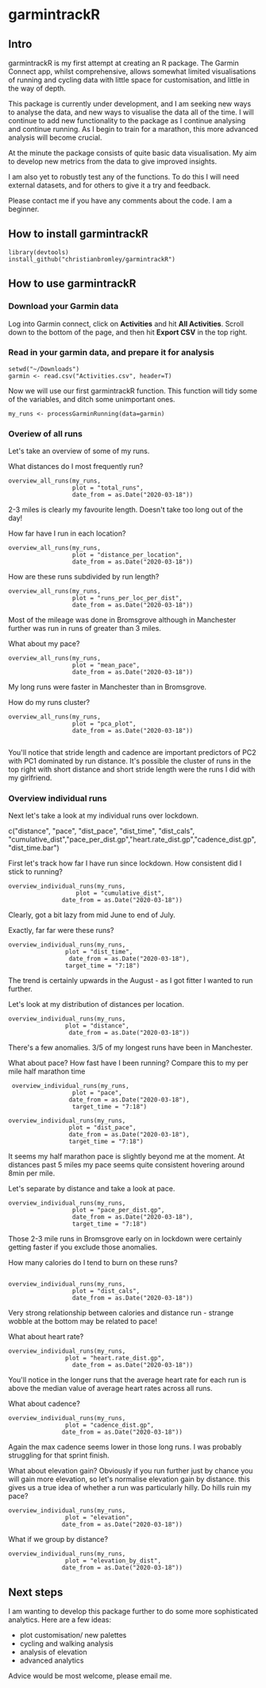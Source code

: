 # garmintrackR

## Intro

garmintrackR is my first attempt at creating an R package. The Garmin Connect app, whilst comprehensive, allows somewhat limited visualisations of running and cycling data with little space for customisation, and little in the way of depth.

This package is currently under development, and I am seeking new ways to analyse the data, and new ways to visualise the data all of the time. I will continue to add new functionality to the package as I continue analysing and continue running. As I begin to train for a marathon, this more advanced analysis will become crucial.

At the minute the package consists of quite basic data visualisation. My aim to develop new metrics from the data to give improved insights.

I am also yet to robustly test any of the functions. To do this I will need external datasets, and for others to give it a try and feedback.

Please contact me if you have any comments about the code. I am a beginner.

## How to install garmintrackR

```{r}
library(devtools)
install_github("christianbromley/garmintrackR")

```

## How to use garmintrackR

### Download your Garmin data
Log into Garmin connect, click on __Activities__ and hit __All Activities__. Scroll down to the bottom of the page, and then hit __Export CSV__ in the top right.

### Read in your garmin data, and prepare it for analysis
```{r}
setwd("~/Downloads")
garmin <- read.csv("Activities.csv", header=T)

```

Now we will use our first garmintrackR function. This function will tidy some of the variables, and ditch some unimportant ones.
```{r, warning=FALSE, error=FALSE, message=FALSE}
my_runs <- processGarminRunning(data=garmin)

```

### Overiew of all runs

Let's take an overview of some of my runs.

What distances do I most frequently run?
```{r, warning=FALSE}
overview_all_runs(my_runs,
                  plot = "total_runs",
                  date_from = as.Date("2020-03-18"))
```

2-3 miles is clearly my favourite length. Doesn't take too long out of the day!

How far have I run in each location?
```{r, warning=FALSE}
overview_all_runs(my_runs,
                  plot = "distance_per_location",
                  date_from = as.Date("2020-03-18"))

```

How are these runs subdivided by run length?
```{r, warning=FALSE}
overview_all_runs(my_runs,
                  plot = "runs_per_loc_per_dist",
                  date_from = as.Date("2020-03-18"))
```

Most of the mileage was done in Bromsgrove although in Manchester further was run in runs of greater than 3 miles.

What about my pace?
```{r, warning=FALSE}
overview_all_runs(my_runs,
                  plot = "mean_pace",
                  date_from = as.Date("2020-03-18"))

```

My long runs were faster in Manchester than in Bromsgrove.

How do my runs cluster?

```{r, warning=FALSE}
overview_all_runs(my_runs,
                  plot = "pca_plot",
                  date_from = as.Date("2020-03-18"))


```

You'll notice that stride length and cadence are important predictors of PC2 with PC1 dominated by run distance. It's possible the cluster of runs in the top right with short distance and short stride length were the runs I did with my girlfriend.

### Overview individual runs

Next let's take a look at my individual runs over lockdown.

c("distance", "pace", "dist_pace", "dist_time", "dist_cals", "cumulative_dist","pace_per_dist.gp","heart.rate_dist.gp","cadence_dist.gp","dist_time.bar")

First let's track how far I have run since lockdown. How consistent did I stick to running?
```{r,warning=FALSE}
overview_individual_runs(my_runs,
                   plot = "cumulative_dist",
               date_from = as.Date("2020-03-18"))
```

Clearly, got a bit lazy from mid June to end of July.

Exactly, far far were these runs?
```{r,warning=FALSE}
overview_individual_runs(my_runs,
                plot = "dist_time",
                 date_from = as.Date("2020-03-18"),
                target_time = "7:18")

```
The trend is certainly upwards in the August - as I got fitter I wanted to run further.

Let's look at my distribution of distances per location.
```{r,warning=FALSE}
overview_individual_runs(my_runs,
                plot = "distance",
                 date_from = as.Date("2020-03-18"))

```

There's a few anomalies. 3/5 of my longest runs have been in Manchester.

What about pace? How fast have I been running? Compare this to my per mile half marathon time
```{r,warning=FALSE}
 overview_individual_runs(my_runs,
                  plot = "pace",
                 date_from = as.Date("2020-03-18"),
                  target_time = "7:18")
                  
overview_individual_runs(my_runs,
                 plot = "dist_pace",
                 date_from = as.Date("2020-03-18"),
                 target_time = "7:18")
```

It seems my half marathon pace is slightly beyond me at the moment. At distances past 5 miles my pace seems quite consistent hovering around 8min per mile.

Let's separate by distance and take a look at pace.
```{r}
overview_individual_runs(my_runs,
                  plot = "pace_per_dist.gp",
                  date_from = as.Date("2020-03-18"),
                  target_time = "7:18")

```

Those 2-3 mile runs in Bromsgrove early on in lockdown were certainly getting faster if you exclude those anomalies.


How many calories do I tend to burn on these runs?
```{r,warning=FALSE}

overview_individual_runs(my_runs,
                  plot = "dist_cals",
                  date_from = as.Date("2020-03-18"))
```

Very strong relationship between calories and distance run - strange wobble at the bottom  may be related to pace!

What about heart rate?
```{r,warning=FALSE}
overview_individual_runs(my_runs,
                plot = "heart.rate_dist.gp",
                  date_from = as.Date("2020-03-18"))
```

You'll notice in the longer runs that the average heart rate for each run is above the median value of average heart rates across all runs.

What about cadence?
```{r,warning=FALSE}
overview_individual_runs(my_runs,
                plot = "cadence_dist.gp",
               date_from = as.Date("2020-03-18"))

```

Again the max cadence seems lower in those long runs. I was probably struggling for that sprint finish.

What about elevation gain? Obviously if you run further just by chance you will gain more elevation, so let's normalise elevation gain by distance. this gives us a true idea of whether a run was particularly hilly. Do hills ruin my pace?

```{r,warning=FALSE}
overview_individual_runs(my_runs,
                plot = "elevation",
               date_from = as.Date("2020-03-18"))

```

What if we group by distance?
```{r,warning=FALSE}
overview_individual_runs(my_runs,
                plot = "elevation_by_dist",
               date_from = as.Date("2020-03-18"))

```

## Next steps

I am wanting to develop this package further to do some more sophisticated analytics. Here are a few ideas:

- plot customisation/ new palettes
- cycling and walking analysis
- analysis of elevation
- advanced analytics

Advice would be most welcome, please email me.
